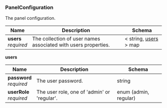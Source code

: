 
<a name="panelconfiguration"></a>
### PanelConfiguration
The panel configuration.


|Name|Description|Schema|
|---|---|---|
|**users**  <br>*required*|The collection of user names associated with users properties.|< string, [users](#panelconfiguration-users) > map|

<a name="panelconfiguration-users"></a>
**users**

|Name|Description|Schema|
|---|---|---|
|**password**  <br>*required*|The user password.|string|
|**userRole**  <br>*required*|The user role, one of 'admin' or 'regular'.|enum (admin, regular)|



